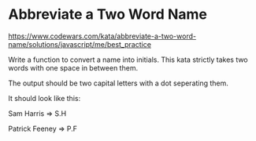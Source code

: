 # Abbreviate a Two Word Name
https://www.codewars.com/kata/abbreviate-a-two-word-name/solutions/javascript/me/best_practice

Write a function to convert a name into initials. This kata strictly takes two words with one space in between them.

The output should be two capital letters with a dot seperating them.

It should look like this:

Sam Harris => S.H

Patrick Feeney => P.F